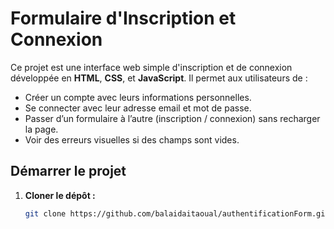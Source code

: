 # Formulaire d'Inscription et Connexion

Ce projet est une interface web simple d'inscription et de connexion développée en **HTML**, **CSS**, et **JavaScript**. Il permet aux utilisateurs de :

- Créer un compte avec leurs informations personnelles.
- Se connecter avec leur adresse email et mot de passe.
- Passer d’un formulaire à l’autre (inscription / connexion) sans recharger la page.
- Voir des erreurs visuelles si des champs sont vides.

## Démarrer le projet

1. **Cloner le dépôt :**
   ```bash
   git clone https://github.com/balaidaitaoual/authentificationForm.git
